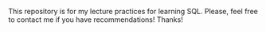 This repository is for my lecture practices for learning SQL.
Please, feel free to contact me if you have recommendations! Thanks!
